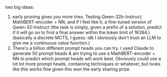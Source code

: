 two big ideas:
1) early pruning gives you more tries. Testing Qwen-32b-Instruct, MathBERT-encoder + NN, and if I feel like it, a fine-tuned version of Qwen-32-Instruct (the task is simply, given a prefix of a solution, predict if it will go on to find a final answer within the token limit of 16384.) (basically a discrete MCTS, I guess. idk I obviously don't trust an LLM to give me a continuous value function.)
2) There's a billion different prompt heads you can try. I used Claude to generate 50 prompt heads & am trying to use a MathBERT-encoder + NN to predict which prompt heads will work best. Obviously could use a lot lot more prompt heads, containing techniques or whatever, but looks like this works fine given this won the early sharing prize.